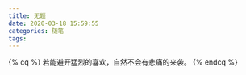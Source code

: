 ```yaml
---
title: 无题
date: 2020-03-18 15:59:55
categories: 随笔
tags:
---
```


{% cq %} 若能避开猛烈的喜欢，自然不会有悲痛的来袭。 {% endcq %}